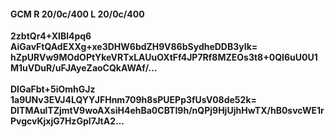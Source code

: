 #### GCM R 20/0c/400 L 20/0c/400
**2zbtQr4+XlBl4pq6**<br/>**AiGavFtQAdEXXg+xe3DHW6bdZH9V86bSydheDDB3yIk=**<br/>**hZpURVw9MOdOPtYkeVRTxLAUuOXtFf4JP7Rf8MZEOs3t8+0QI6uU0U1M1uVDuR/uFJAyeZaoCQkAWAf/...**<br/><br/>
**DlGaFbt+5iOmhGJz**<br/>**1a9UNv3EVJ4LQYYJFHnm709h8sPUEPp3fUsV08de52k=**<br/>**DITMAulTZjmtV9woAXsiH4ehBa0CBTI9h/nQPj9HjUjhHwTX/hB0svcWE1rPvgcvKjxjG7HzGpI7JtA2...**